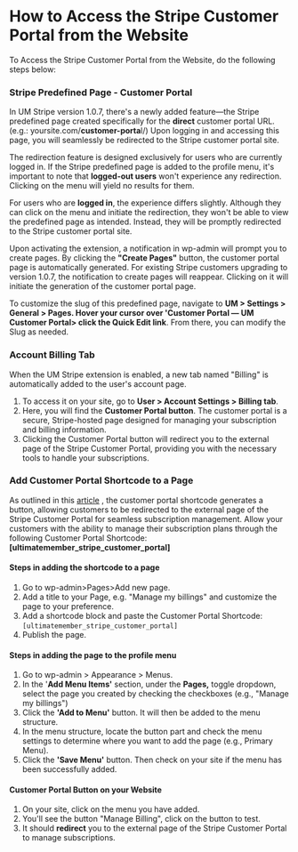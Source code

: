 ---
---
# How to Access the Stripe Customer Portal from the Website
 To Access the Stripe Customer Portal from the Website, do the following steps below:

### Stripe Predefined Page - Customer Portal

 In UM Stripe version 1.0.7, there's a newly added feature—the Stripe predefined page created specifically for the <strong>direct</strong> customer portal URL. (e.g.: yoursite.com/<strong>customer-porta</strong>l/) Upon logging in and accessing this page, you will seamlessly be redirected to the Stripe customer portal site.

 The redirection feature is designed exclusively for users who are currently logged in. If the Stripe predefined page is added to the profile menu, it's important to note that <strong>logged-out users</strong> won't experience any redirection. Clicking on the menu will yield no results for them.

 For users who are <strong>logged in</strong>, the experience differs slightly. Although they can click on the menu and initiate the redirection, they won't be able to view the predefined page as intended. Instead, they will be promptly redirected to the Stripe customer portal site.

 Upon activating the extension, a notification in wp-admin will prompt you to create pages. By clicking the <strong>"Create Pages"</strong> button, the customer portal page is automatically generated. For existing Stripe customers upgrading to version 1.0.7, the notification to create pages will reappear. Clicking on it will initiate the generation of the customer portal page.

 To customize the slug of this predefined page, navigate to <strong>UM &gt; Settings &gt; General &gt; Pages. Hover your cursor over 'Customer Portal — UM Customer Portal&gt; click the Quick Edit link</strong>. From there, you can modify the Slug as needed.

### Account Billing Tab

 When the UM Stripe extension is enabled, a new tab named "Billing" is automatically added to the user's account page.

1. To access it on your site, go to <strong>User &gt; Account Settings &gt; Billing tab</strong>.
2. Here, you will find the <strong>Customer Portal button</strong>. The customer portal is a secure, Stripe-hosted page designed for managing your subscription and billing information.
3. Clicking the Customer Portal button will redirect you to the external page of the Stripe Customer Portal, providing you with the necessary tools to handle your subscriptions.

### Add Customer Portal Shortcode to a Page

 As outlined in this  [article](https://ultimatemember.github.io/docs-v3/um-stripe/article/1616-stripe-shortcodes-reference.html) , the customer portal shortcode generates a button, allowing customers to be redirected to the external page of the Stripe Customer Portal for seamless subscription management. Allow your customers with the ability to manage their subscription plans through the following Customer Portal Shortcode: <strong>\[ultimatemember\_stripe\_customer\_portal\]</strong>

#### Steps in adding the shortcode to a page

1. Go to wp-admin&gt;Pages&gt;Add new page.
2. Add a title to your Page, e.g. "Manage my billings" and customize the page to your preference.
3. Add a shortcode block and paste the Customer Portal Shortcode: `[ultimatemember_stripe_customer_portal]`
4. Publish the page.

#### Steps in adding the page to the profile menu

1. Go to wp-admin &gt; Appearance &gt; Menus.
2. In the '<strong>Add Menu Items'</strong> section, under the <strong>Pages,</strong> toggle dropdown, select the page you created by checking the checkboxes (e.g., "Manage my billings")
3. Click the <strong>'Add to Menu'</strong> button. It will then be added to the menu structure.
4. In the menu structure, locate the button part and check the menu settings to determine where you want to add the page (e.g., Primary Menu).
5. Click the <strong>'Save Menu'</strong> button. Then check on your site if the menu has been successfully added.

#### Customer Portal Button on your Website

1. On your site, click on the menu you have added.
2. You'll see the button "Manage Billing", click on the button to test.
3. It should <strong>redirect</strong> you to the external page of the Stripe Customer Portal to manage subscriptions.